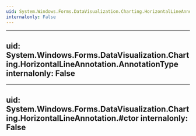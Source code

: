 ```yaml
---
uid: System.Windows.Forms.DataVisualization.Charting.HorizontalLineAnnotation
internalonly: False
---
```


---
uid: System.Windows.Forms.DataVisualization.Charting.HorizontalLineAnnotation.AnnotationType
internalonly: False
---

---
uid: System.Windows.Forms.DataVisualization.Charting.HorizontalLineAnnotation.#ctor
internalonly: False
---
